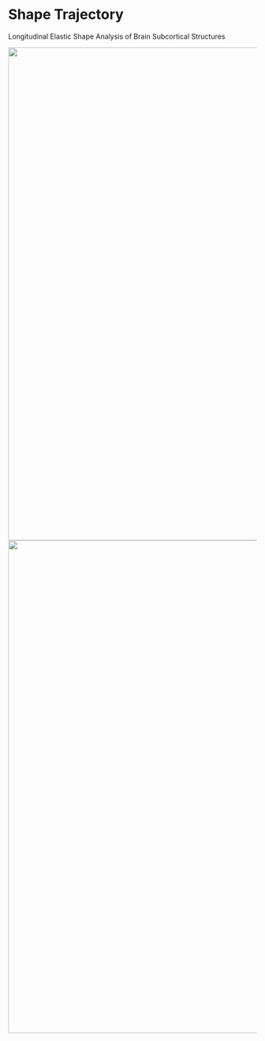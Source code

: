 # Shape Trajectory

Longitudinal Elastic Shape Analysis of Brain Subcortical Structures

<img src="https://github.com/wuyx5/Shape-Trajectory/blob/main/hipp_PACE_mean_trajectory.gif" width=1000>
<img src="https://github.com/wuyx5/Shape-Trajectory/blob/main/Picture1.jpg" width=1000>
